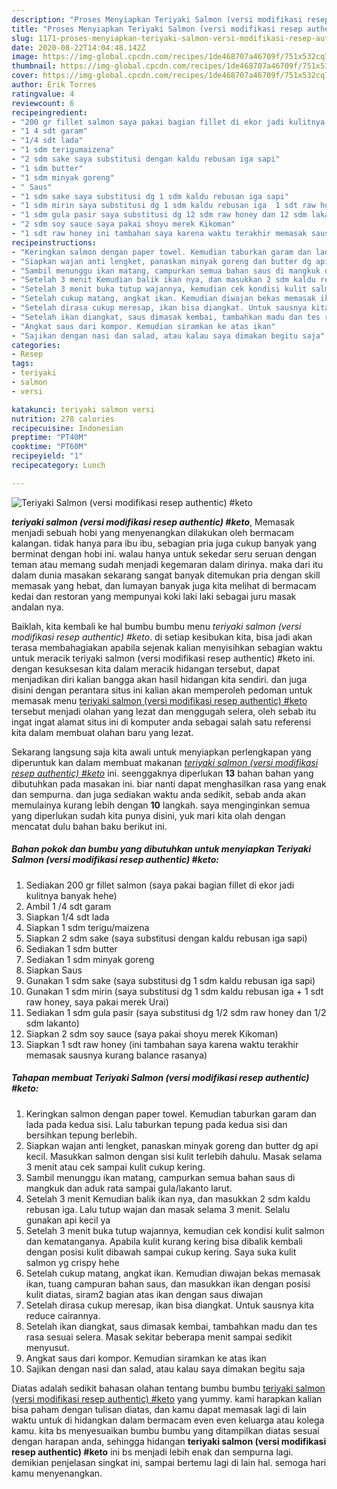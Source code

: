 ```yaml
---
description: "Proses Menyiapkan Teriyaki Salmon (versi modifikasi resep authentic) #keto yang sempurna"
title: "Proses Menyiapkan Teriyaki Salmon (versi modifikasi resep authentic) #keto yang sempurna"
slug: 1171-proses-menyiapkan-teriyaki-salmon-versi-modifikasi-resep-authentic-keto-yang-sempurna
date: 2020-08-22T14:04:48.142Z
image: https://img-global.cpcdn.com/recipes/1de468707a46709f/751x532cq70/teriyaki-salmon-versi-modifikasi-resep-authentic-keto-foto-resep-utama.jpg
thumbnail: https://img-global.cpcdn.com/recipes/1de468707a46709f/751x532cq70/teriyaki-salmon-versi-modifikasi-resep-authentic-keto-foto-resep-utama.jpg
cover: https://img-global.cpcdn.com/recipes/1de468707a46709f/751x532cq70/teriyaki-salmon-versi-modifikasi-resep-authentic-keto-foto-resep-utama.jpg
author: Erik Torres
ratingvalue: 4
reviewcount: 6
recipeingredient:
- "200 gr fillet salmon saya pakai bagian fillet di ekor jadi kulitnya banyak hehe"
- "1 4 sdt garam"
- "1/4 sdt lada"
- "1 sdm terigumaizena"
- "2 sdm sake saya substitusi dengan kaldu rebusan iga sapi"
- "1 sdm butter"
- "1 sdm minyak goreng"
- " Saus"
- "1 sdm sake saya substitusi dg 1 sdm kaldu rebusan iga sapi"
- "1 sdm mirin saya substitusi dg 1 sdm kaldu rebusan iga  1 sdt raw honey saya pakai merek Urai"
- "1 sdm gula pasir saya substitusi dg 12 sdm raw honey dan 12 sdm lakanto"
- "2 sdm soy sauce saya pakai shoyu merek Kikoman"
- "1 sdt raw honey ini tambahan saya karena waktu terakhir memasak sausnya kurang balance rasanya"
recipeinstructions:
- "Keringkan salmon dengan paper towel. Kemudian taburkan garam dan lada pada kedua sisi. Lalu taburkan tepung pada kedua sisi dan bersihkan tepung berlebih."
- "Siapkan wajan anti lengket, panaskan minyak goreng dan butter dg api kecil. Masukkan salmon dengan sisi kulit terlebih dahulu. Masak selama 3 menit atau cek sampai kulit cukup kering."
- "Sambil menunggu ikan matang, campurkan semua bahan saus di mangkuk dan aduk rata sampai gula/lakanto larut."
- "Setelah 3 menit Kemudian balik ikan nya, dan masukkan 2 sdm kaldu rebusan iga. Lalu tutup wajan dan masak selama 3 menit. Selalu gunakan api kecil ya"
- "Setelah 3 menit buka tutup wajannya, kemudian cek kondisi kulit salmon dan kematanganya. Apabila kulit kurang kering bisa dibalik kembali dengan posisi kulit dibawah sampai cukup kering. Saya suka kulit salmon yg crispy hehe"
- "Setelah cukup matang, angkat ikan. Kemudian diwajan bekas memasak ikan, tuang campuran bahan saus, dan masukkan ikan dengan posisi kulit diatas, siram2 bagian atas ikan dengan saus diwajan"
- "Setelah dirasa cukup meresap, ikan bisa diangkat. Untuk sausnya kita reduce cairannya."
- "Setelah ikan diangkat, saus dimasak kembai, tambahkan madu dan tes rasa sesuai selera. Masak sekitar beberapa menit sampai sedikit menyusut."
- "Angkat saus dari kompor. Kemudian siramkan ke atas ikan"
- "Sajikan dengan nasi dan salad, atau kalau saya dimakan begitu saja"
categories:
- Resep
tags:
- teriyaki
- salmon
- versi

katakunci: teriyaki salmon versi 
nutrition: 278 calories
recipecuisine: Indonesian
preptime: "PT40M"
cooktime: "PT60M"
recipeyield: "1"
recipecategory: Lunch

---
```



![Teriyaki Salmon (versi modifikasi resep authentic) #keto](https://img-global.cpcdn.com/recipes/1de468707a46709f/751x532cq70/teriyaki-salmon-versi-modifikasi-resep-authentic-keto-foto-resep-utama.jpg)

<b><i>teriyaki salmon (versi modifikasi resep authentic) #keto</i></b>, Memasak menjadi sebuah hobi yang menyenangkan dilakukan oleh bermacam kalangan. tidak hanya para ibu ibu, sebagian pria juga cukup banyak yang berminat dengan hobi ini. walau hanya untuk sekedar seru seruan dengan teman atau memang sudah menjadi kegemaran dalam dirinya. maka dari itu dalam dunia masakan sekarang sangat banyak ditemukan pria dengan skill memasak yang hebat, dan lumayan banyak juga kita melihat di bermacam kedai dan restoran yang mempunyai koki laki laki sebagai juru masak andalan nya.



Baiklah, kita kembali ke hal bumbu bumbu menu <i>teriyaki salmon (versi modifikasi resep authentic) #keto</i>. di setiap kesibukan kita, bisa jadi akan terasa membahagiakan apabila sejenak kalian menyisihkan sebagian waktu untuk meracik teriyaki salmon (versi modifikasi resep authentic) #keto ini. dengan kesuksesan kita dalam meracik hidangan tersebut, dapat menjadikan diri kalian bangga akan hasil hidangan kita sendiri. dan juga disini dengan perantara situs ini kalian akan memperoleh pedoman untuk memasak menu <u>teriyaki salmon (versi modifikasi resep authentic) #keto</u> tersebut menjadi olahan yang lezat dan menggugah selera, oleh sebab itu ingat ingat alamat situs ini di komputer anda sebagai salah satu referensi kita dalam membuat olahan baru yang lezat.


Sekarang langsung saja kita awali untuk menyiapkan perlengkapan yang diperuntuk kan dalam membuat makanan <u><i>teriyaki salmon (versi modifikasi resep authentic) #keto</i></u> ini. seenggaknya diperlukan <b>13</b> bahan bahan yang dibutuhkan pada masakan ini. biar nanti dapat menghasilkan rasa yang enak dan sempurna. dan juga sediakan waktu anda sedikit, sebab anda akan memulainya kurang lebih dengan <b>10</b> langkah. saya menginginkan semua yang diperlukan sudah kita punya disini, yuk mari kita olah dengan mencatat dulu bahan baku berikut ini.

<!--inarticleads1-->

##### Bahan pokok dan bumbu yang dibutuhkan untuk menyiapkan Teriyaki Salmon (versi modifikasi resep authentic) #keto:

1. Sediakan 200 gr fillet salmon (saya pakai bagian fillet di ekor jadi kulitnya banyak hehe)
1. Ambil 1 /4 sdt garam
1. Siapkan 1/4 sdt lada
1. Siapkan 1 sdm terigu/maizena
1. Siapkan 2 sdm sake (saya substitusi dengan kaldu rebusan iga sapi)
1. Sediakan 1 sdm butter
1. Sediakan 1 sdm minyak goreng
1. Siapkan  Saus
1. Gunakan 1 sdm sake (saya substitusi dg 1 sdm kaldu rebusan iga sapi)
1. Gunakan 1 sdm mirin (saya substitusi dg 1 sdm kaldu rebusan iga + 1 sdt raw honey, saya pakai merek Urai)
1. Sediakan 1 sdm gula pasir (saya substitusi dg 1/2 sdm raw honey dan 1/2 sdm lakanto)
1. Siapkan 2 sdm soy sauce (saya pakai shoyu merek Kikoman)
1. Siapkan 1 sdt raw honey (ini tambahan saya karena waktu terakhir memasak sausnya kurang balance rasanya)




<!--inarticleads2-->

##### Tahapan membuat Teriyaki Salmon (versi modifikasi resep authentic) #keto:

1. Keringkan salmon dengan paper towel. Kemudian taburkan garam dan lada pada kedua sisi. Lalu taburkan tepung pada kedua sisi dan bersihkan tepung berlebih.
1. Siapkan wajan anti lengket, panaskan minyak goreng dan butter dg api kecil. Masukkan salmon dengan sisi kulit terlebih dahulu. Masak selama 3 menit atau cek sampai kulit cukup kering.
1. Sambil menunggu ikan matang, campurkan semua bahan saus di mangkuk dan aduk rata sampai gula/lakanto larut.
1. Setelah 3 menit Kemudian balik ikan nya, dan masukkan 2 sdm kaldu rebusan iga. Lalu tutup wajan dan masak selama 3 menit. Selalu gunakan api kecil ya
1. Setelah 3 menit buka tutup wajannya, kemudian cek kondisi kulit salmon dan kematanganya. Apabila kulit kurang kering bisa dibalik kembali dengan posisi kulit dibawah sampai cukup kering. Saya suka kulit salmon yg crispy hehe
1. Setelah cukup matang, angkat ikan. Kemudian diwajan bekas memasak ikan, tuang campuran bahan saus, dan masukkan ikan dengan posisi kulit diatas, siram2 bagian atas ikan dengan saus diwajan
1. Setelah dirasa cukup meresap, ikan bisa diangkat. Untuk sausnya kita reduce cairannya.
1. Setelah ikan diangkat, saus dimasak kembai, tambahkan madu dan tes rasa sesuai selera. Masak sekitar beberapa menit sampai sedikit menyusut.
1. Angkat saus dari kompor. Kemudian siramkan ke atas ikan
1. Sajikan dengan nasi dan salad, atau kalau saya dimakan begitu saja




Diatas adalah sedikit bahasan olahan tentang bumbu bumbu <u>teriyaki salmon (versi modifikasi resep authentic) #keto</u> yang yummy. kami harapkan kalian bisa paham dengan tulisan diatas, dan kamu dapat memasak lagi di lain waktu untuk di hidangkan dalam bermacam even even keluarga atau kolega kamu. kita bs menyesuaikan bumbu bumbu yang ditampilkan diatas sesuai dengan harapan anda, sehingga hidangan <b>teriyaki salmon (versi modifikasi resep authentic) #keto</b> ini bs menjadi lebih enak dan sempurna lagi. demikian penjelasan singkat ini, sampai bertemu lagi di lain hal. semoga hari kamu menyenangkan.

